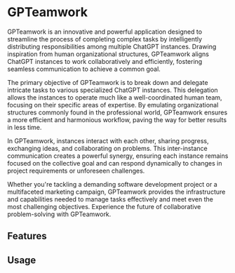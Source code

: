 # GPTeamwork

GPTeamwork is an innovative and powerful application designed to streamline the process of completing complex tasks by intelligently distributing responsibilities among multiple ChatGPT instances. Drawing inspiration from human organizational structures, GPTeamwork aligns ChatGPT instances to work collaboratively and efficiently, fostering seamless communication to achieve a common goal.

The primary objective of GPTeamwork is to break down and delegate intricate tasks to various specialized ChatGPT instances. This delegation allows the instances to operate much like a well-coordinated human team, focusing on their specific areas of expertise. By emulating organizational structures commonly found in the professional world, GPTeamwork ensures a more efficient and harmonious workflow, paving the way for better results in less time.

In GPTeamwork, instances interact with each other, sharing progress, exchanging ideas, and collaborating on problems. This inter-instance communication creates a powerful synergy, ensuring each instance remains focused on the collective goal and can respond dynamically to changes in project requirements or unforeseen challenges.

Whether you're tackling a demanding software development project or a multifaceted marketing campaign, GPTeamwork provides the infrastructure and capabilities needed to manage tasks effectively and meet even the most challenging objectives. Experience the future of collaborative problem-solving with GPTeamwork.

## Features


## Usage

